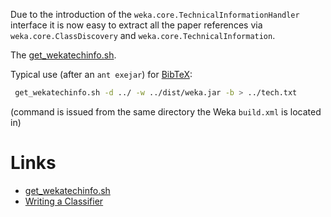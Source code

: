 Due to the introduction of the `weka.core.TechnicalInformationHandler` interface it is now easy to extract all the paper references via `weka.core.ClassDiscovery` and `weka.core.TechnicalInformation`.

The [get_wekatechinfo.sh](files/get_wekatechinfo.sh).

Typical use (after an `ant exejar`) for [BibTeX](http://en.wikipedia.org/wiki/bibtex):

```bash
 get_wekatechinfo.sh -d ../ -w ../dist/weka.jar -b > ../tech.txt
```
(command is issued from the same directory the Weka `build.xml` is located in)

# Links
* [get_wekatechinfo.sh](files/get_wekatechinfo.sh)
* [Writing a Classifier](writing_classifier.md)
